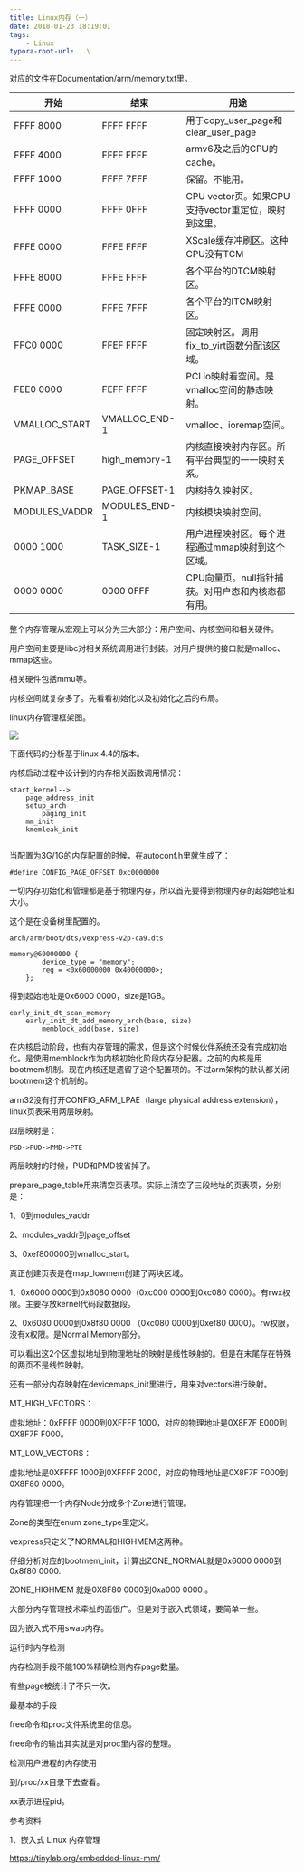 ```yaml
---
title: Linux内存（一）
date: 2018-01-23 18:19:01
tags:
	- Linux
typora-root-url: ..\
---
```








对应的文件在Documentation/arm/memory.txt里。

| 开始          | 结束          | 用途                                                |
| ------------- | ------------- | --------------------------------------------------- |
| FFFF 8000     | FFFF FFFF     | 用于copy_user_page和clear_user_page                 |
| FFFF 4000     | FFFF FFFF     | armv6及之后的CPU的cache。                           |
| FFFF 1000     | FFFF 7FFF     | 保留。不能用。                                      |
| FFFF 0000     | FFFF 0FFF     | CPU vector页。如果CPU支持vector重定位，映射到这里。 |
| FFFE 0000     | FFFE FFFF     | XScale缓存冲刷区。这种CPU没有TCM                    |
| FFFE 8000     | FFFE FFFF     | 各个平台的DTCM映射区。                              |
| FFFE 0000     | FFFE 7FFF     | 各个平台的ITCM映射区。                              |
| FFC0 0000     | FFEF FFFF     | 固定映射区。调用fix_to_virt函数分配该区域。         |
| FEE0 0000     | FEFF FFFF     | PCI io映射看空间。是vmalloc空间的静态映射。         |
| VMALLOC_START | VMALLOC_END-1 | vmalloc、ioremap空间。                              |
| PAGE_OFFSET   | high_memory-1 | 内核直接映射内存区。所有平台典型的一一映射关系。    |
| PKMAP_BASE    | PAGE_OFFSET-1 | 内核持久映射区。                                    |
| MODULES_VADDR | MODULES_END-1 | 内核模块映射空间。                                  |
| 0000 1000     | TASK_SIZE-1   | 用户进程映射区。每个进程通过mmap映射到这个区域。    |
| 0000 0000     | 0000 0FFF     | CPU向量页。null指针捕获。对用户态和内核态都有用。   |

整个内存管理从宏观上可以分为三大部分：用户空间、内核空间和相关硬件。

用户空间主要是libc对相关系统调用进行封装。对用户提供的接口就是malloc、mmap这些。

相关硬件包括mmu等。

内核空间就复杂多了。先看看初始化以及初始化之后的布局。

linux内存管理框架图。

![](/images/linux内存管理框架图.png)

下面代码的分析基于linux 4.4的版本。

内核启动过程中设计到的内存相关函数调用情况：

```
start_kernel-->
	page_address_init
	setup_arch
		paging_init
	mm_init
	kmemleak_init
	
```

当配置为3G/1G的内存配置的时候，在autoconf.h里就生成了：

```
#define CONFIG_PAGE_OFFSET 0xc0000000
```

一切内存初始化和管理都是基于物理内存，所以首先要得到物理内存的起始地址和大小。

这个是在设备树里配置的。

```
arch/arm/boot/dts/vexpress-v2p-ca9.dts

memory@60000000 {
        device_type = "memory";
        reg = <0x60000000 0x40000000>;
    };
```

得到起始地址是0x6000 0000，size是1GB。

```
early_init_dt_scan_memory
	early_init_dt_add_memory_arch(base, size)
		memblock_add(base, size)
```



在内核启动阶段，也有内存管理的需求，但是这个时候伙伴系统还没有完成初始化。是使用memblock作为内核初始化阶段内存分配器。之前的内核是用bootmem机制。现在内核还是遗留了这个配置项的。不过arm架构的默认都关闭bootmem这个机制的。



arm32没有打开CONFIG_ARM_LPAE（large physical address extension），linux页表采用两层映射。

四层映射是：

```
PGD->PUD->PMD->PTE
```

两层映射的时候，PUD和PMD被省掉了。

prepare_page_table用来清空页表项。实际上清空了三段地址的页表项，分别是：

1、0到modules_vaddr

2、modules_vaddr到page_offset

3、0xef800000到vmalloc_start。

真正创建页表是在map_lowmem创建了两块区域。

1、0x6000 0000到0x6080 0000（0xc000 0000到0xc080 0000）。有rwx权限。主要存放kernel代码段数据段。

2、0x6080 0000到0x8f80 0000 （0xc080 0000到0xef80 0000）。rw权限，没有x权限。是Normal Memory部分。

可以看出这2个区虚拟地址到物理地址的映射是线性映射的。但是在末尾存在特殊的两页不是线性映射。

还有一部分内存映射在devicemaps_init里进行，用来对vectors进行映射。

MT_HIGH_VECTORS：

虚拟地址：0xFFFF 0000到0XFFFF 1000，对应的物理地址是0X8F7F E000到0X8F7F F000。

MT_LOW_VECTORS：

虚拟地址是0XFFFF 1000到0XFFFF 2000，对应的物理地址是0X8F7F F000到0X8F80 0000。



内存管理把一个内存Node分成多个Zone进行管理。

Zone的类型在enum zone_type里定义。

vexpress只定义了NORMAL和HIGHMEM这两种。

仔细分析对应的bootmem_init，计算出ZONE_NORMAL就是0x6000 0000到0x8f80 0000.

ZONE_HIGHMEM 就是0X8F80 0000到0xa000 0000 。



大部分内存管理技术牵扯的面很广。但是对于嵌入式领域，要简单一些。

因为嵌入式不用swap内存。



运行时内存检测

内存检测手段不能100%精确检测内存page数量。

有些page被统计了不只一次。



最基本的手段

free命令和proc文件系统里的信息。

free命令的输出其实就是对proc里内容的整理。



检测用户进程的内存使用

到/proc/xx目录下去查看。

xx表示进程pid。



参考资料

1、嵌入式 Linux 内存管理

https://tinylab.org/embedded-linux-mm/

